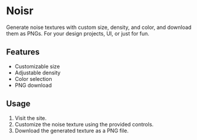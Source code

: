  # Noisr

 Generate noise textures with custom size, density, and color, and download
 them as PNGs. For your design projects, UI, or just for fun.

 ## Features

 *   Customizable size
 *   Adjustable density
 *   Color selection
 *   PNG download

 ## Usage

 1.  Visit the site.
 2.  Customize the noise texture using the provided controls.
 3.  Download the generated texture as a PNG file.
